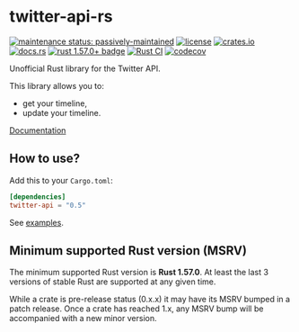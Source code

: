 # twitter-api-rs

[![maintenance status: passively-maintained](https://img.shields.io/badge/maintenance-passively--maintained-yellowgreen.svg)](https://doc.rust-lang.org/cargo/reference/manifest.html#the-badges-section)
[![license](https://img.shields.io/crates/l/twitter-api.svg)](LICENSE)
[![crates.io](https://img.shields.io/crates/v/twitter-api.svg)](https://crates.io/crates/twitter-api)
[![docs.rs](https://img.shields.io/docsrs/twitter-api/latest)](https://docs.rs/twitter-api/latest/)
[![rust 1.57.0+ badge](https://img.shields.io/badge/rust-1.57.0+-93450a.svg)](https://doc.rust-lang.org/cargo/reference/manifest.html#the-rust-version-field)
[![Rust CI](https://github.com/gifnksm/twitter-api-rs/actions/workflows/rust-ci.yml/badge.svg)](https://github.com/gifnksm/twitter-api-rs/actions/workflows/rust-ci.yml)
[![codecov](https://codecov.io/gh/gifnksm/twitter-api-rs/branch/master/graph/badge.svg?token=0NGaJWNYLq)](https://codecov.io/gh/gifnksm/twitter-api-rs)

Unofficial Rust library for the Twitter API.

This library allows you to:

* get your timeline,
* update your timeline.

[Documentation](https://docs.rs/twitter-api)

## How to use?

Add this to your `Cargo.toml`:

```toml
[dependencies]
twitter-api = "0.5"
```

See [examples](./examples).

## Minimum supported Rust version (MSRV)

The minimum supported Rust version is **Rust 1.57.0**.
At least the last 3 versions of stable Rust are supported at any given time.

While a crate is pre-release status (0.x.x) it may have its MSRV bumped in a patch release.
Once a crate has reached 1.x, any MSRV bump will be accompanied with a new minor version.
